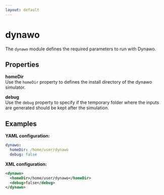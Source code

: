 ```yaml
---
layout: default
---
```


# dynawo
The `dynawo` module defines the required parameters to run with Dynawo.

## Properties

**homeDir**  
Use the `homeDir` property to defines the install directory of the dynawo simulator.

**debug**  
Use the `debug` property to specify if the temporary folder where the inputs are generated should be kept after the simulation.

## Examples

**YAML configuration:**
```yaml
dynawo:
  homeDir: /home/user/dynawo
  debug: false
```

**XML configuration:**
```xml
<dynawo>
  <homeDir>/home/user/dynawo</homeDir>
  <debug>false</debug>
</dynawo>
```
